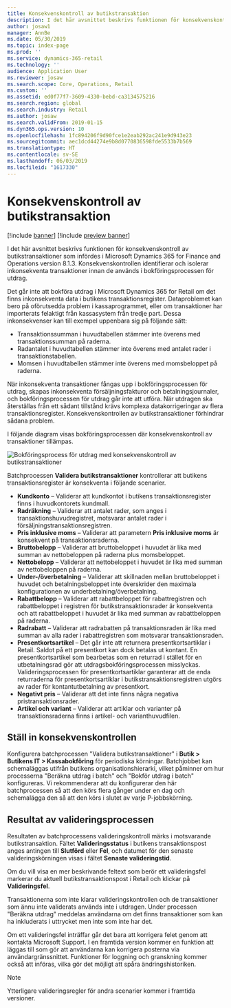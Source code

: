 ```yaml
---
title: Konsekvenskontroll av butikstransaktion
description: I det här avsnittet beskrivs funktionen för konsekvenskontroll av butikstransaktioner i Microsoft Dynamics 365 for Retail.
author: josaw1
manager: AnnBe
ms.date: 05/30/2019
ms.topic: index-page
ms.prod: ''
ms.service: dynamics-365-retail
ms.technology: ''
audience: Application User
ms.reviewer: josaw
ms.search.scope: Core, Operations, Retail
ms.custom: ''
ms.assetid: ed0f77f7-3609-4330-bebd-ca3134575216
ms.search.region: global
ms.search.industry: Retail
ms.author: josaw
ms.search.validFrom: 2019-01-15
ms.dyn365.ops.version: 10
ms.openlocfilehash: 1fc894206f9d90fce1e2eab292ac241e9d943e23
ms.sourcegitcommit: aec1dcd44274e9b8d0770836598fde5533b7b569
ms.translationtype: HT
ms.contentlocale: sv-SE
ms.lasthandoff: 06/03/2019
ms.locfileid: "1617330"
---
```

# <a name="retail-transaction-consistency-checker"></a>Konsekvenskontroll av butikstransaktion


[!include [banner](includes/banner.md)]
[!include [preview banner](includes/preview-banner.md)]

I det här avsnittet beskrivs funktionen för konsekvenskontroll av butikstransaktioner som infördes i Microsoft Dynamics 365 for Finance and Operations version 8.1.3. Konsekvenskontrollen identifierar och isolerar inkonsekventa transaktioner innan de används i bokföringsprocessen för utdrag.

Det går inte att bokföra utdrag i Microsoft Dynamics 365 for Retail om det finns inkonsekventa data i butikens transaktionsregister. Dataproblemet kan bero på oförutsedda problem i kassaprogrammet, eller om transaktioner har importerats felaktigt från kassasystem från tredje part. Dessa inkonsekvenser kan till exempel uppenbara sig på följande sätt: 

- Transaktionssumman i huvudtabellen stämmer inte överens med transaktionssumman på raderna.
- Radantalet i huvudtabellen stämmer inte överens med antalet rader i transaktionstabellen.
- Momsen i huvudtabellen stämmer inte överens med momsbeloppet på raderna. 

När inkonsekventa transaktioner fångas upp i bokföringsprocessen för utdrag, skapas inkonsekventa försäljningsfakturor och betalningsjournaler, och bokföringsprocessen för utdrag går inte att utföra. När utdragen ska återställas från ett sådant tillstånd krävs komplexa datakorrigeringar av flera transaktionsregister. Konsekvenskontrollen av butikstransaktioner förhindrar sådana problem.

I följande diagram visas bokföringsprocessen där konsekvenskontroll av transaktioner tillämpas.

![Bokföringsprocess för utdrag med konsekvenskontroll av butikstransaktioner](./media/validchecker.png "Bokföringsprocess för utdrag med konsekvenskontroll av butikstransaktioner")

Batchprocessen **Validera butikstransaktioner** kontrollerar att butikens transaktionsregister är konsekventa i följande scenarier.

- **Kundkonto** – Validerar att kundkontot i butikens transaktionsregister finns i huvudkontorets kundmall.
- **Radräkning** – Validerar att antalet rader, som anges i transaktionshuvudregistret, motsvarar antalet rader i försäljningstransaktionsregistren.
- **Pris inklusive moms** – Validerar att parametern **Pris inklusive moms** är konsekvent på transaktionsraderna.
- **Bruttobelopp** – Validerar att bruttobeloppet i huvudet är lika med summan av nettobeloppen på raderna plus momsbeloppet.
- **Nettobelopp** – Validerar att nettobeloppet i huvudet är lika med summan av nettobeloppen på raderna.
- **Under-/överbetalning** – Validerar att skillnaden mellan bruttobeloppet i huvudet och betalningsbeloppet inte överskrider den maximala konfigurationen av underbetalning/överbetalning.
- **Rabattbelopp** – Validerar att rabattbeloppet för rabattregistren och rabattbeloppet i registren för butikstransaktionsrader är konsekventa och att rabattbeloppet i huvudet är lika med summan av rabattbeloppen på raderna.
- **Radrabatt** – Validerar att radrabatten på transaktionsraden är lika med summan av alla rader i rabattregistren som motsvarar transaktionsraden.
- **Presentkortsartikel** – Det går inte att returnera presentkortsartiklar i Retail. Saldot på ett presentkort kan dock betalas ut kontant. En presentkortsartikel som bearbetas som en returrad i stället för en utbetalningsrad gör att utdragsbokföringsprocessen misslyckas. Valideringsprocessen för presentkortsartiklar garanterar att de enda returraderna för presentkortsartiklar i butikstransaktionsregistren utgörs av rader för kontantutbetalning av presentkort.
- **Negativt pris** – Validerar att det inte finns några negativa pristransaktionsrader.
- **Artikel och variant** – Validerar att artiklar och varianter på transaktionsraderna finns i artikel- och varianthuvudfilen.

## <a name="set-up-the-consistency-checker"></a>Ställ in konsekvenskontrollen

Konfigurera batchprocessen "Validera butikstransaktioner" i **Butik \> Butikens IT \> Kassabokföring** för periodiska körningar. Batchjobbet kan schemaläggas utifrån butikens organisationshierarki, vilket påminner om hur processerna "Beräkna utdrag i batch" och "Bokför utdrag i batch" konfigureras. Vi rekommenderar att du konfigurerar den här batchprocessen så att den körs flera gånger under en dag och schemalägga den så att den körs i slutet av varje P-jobbskörning.

## <a name="results-of-validation-process"></a>Resultat av valideringsprocessen

Resultaten av batchprocessens valideringskontroll märks i motsvarande butikstransaktion. Fältet **Valideringsstatus** i butikens transaktionspost anges antingen till **Slutförd** eller **Fel**, och datumet för den senaste valideringskörningen visas i fältet **Senaste valideringstid**.

Om du vill visa en mer beskrivande feltext som berör ett valideringsfel markerar du aktuell butikstransaktionspost i Retail och klickar på **Valideringsfel**.

Transaktionerna som inte klarar valideringskontrollen och de transaktioner som ännu inte validerats används inte i utdragen. Under processen "Beräkna utdrag" meddelas användarna om det finns transaktioner som kan ha inkluderats i uttrycket men inte som inte har det.

Om ett valideringsfel inträffar går det bara att korrigera felet genom att kontakta Microsoft Support. I en framtida version kommer en funktion att läggas till som gör att användarna kan korrigera posterna via användargränssnittet. Funktioner för loggning och granskning kommer också att införas, vilka gör det möjligt att spåra ändringshistoriken.

> [!NOTE]
> Ytterligare valideringsregler för andra scenarier kommer i framtida versioner.
